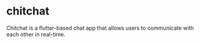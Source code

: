 # chitchat
Chitchat is a flutter-based chat app that allows users to communicate with each other in real-time.
